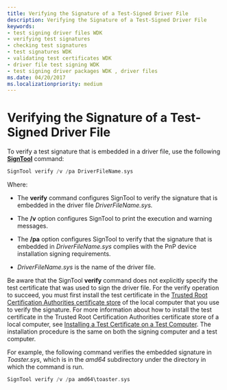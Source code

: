 ```yaml
---
title: Verifying the Signature of a Test-Signed Driver File
description: Verifying the Signature of a Test-Signed Driver File
keywords:
- test signing driver files WDK
- verifying test signatures
- checking test signatures
- test signatures WDK
- validating test certificates WDK
- driver file test signing WDK
- test signing driver packages WDK , driver files
ms.date: 04/20/2017
ms.localizationpriority: medium
---
```


# Verifying the Signature of a Test-Signed Driver File


To verify a test signature that is embedded in a driver file, use the following [**SignTool**](../devtest/signtool.md) command:

```cpp
SignTool verify /v /pa DriverFileName.sys
```

Where:

-   The **verify** command configures SignTool to verify the signature that is embedded in the driver file *DriverFileName.sys.*

-   The **/v** option configures SignTool to print the execution and warning messages.

-   The **/pa** option configures SignTool to verify that the signature that is embedded in *DriverFileName.sys* complies with the PnP device installation signing requirements.

-   *DriverFileName.sys* is the name of the driver file.

Be aware that the SignTool **verify** command does not explicitly specify the test certificate that was used to sign the driver file. For the verify operation to succeed, you must first install the test certificate in the [Trusted Root Certification Authorities certificate store](trusted-root-certification-authorities-certificate-store.md) of the local computer that you use to verify the signature. For more information about how to install the test certificate in the Trusted Root Certification Authorities certificate store of a local computer, see [Installing a Test Certificate on a Test Computer](installing-a-test-certificate-on-a-test-computer.md). The installation procedure is the same on both the signing computer and a test computer.

For example, the following command verifies the embedded signature in *Toaster.sys*, which is in the *amd64* subdirectory under the directory in which the command is run.

```cpp
SignTool verify /v /pa amd64\toaster.sys
```

 

